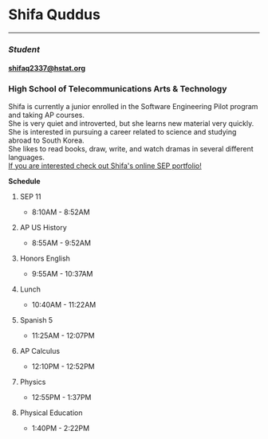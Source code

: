 # Shifa Quddus 
--------------------------------------------------------------------------------
### _Student_

#### shifaq2337@hstat.org

### High School of Telecommunications Arts & Technology 

Shifa is currently a junior enrolled in the Software Engineering Pilot program and taking AP courses.   
She is very quiet and introverted, but she learns new material very quickly.   
She is interested in pursuing a career related to science and studying abroad to South Korea.  
She likes to read books, draw, write, and watch dramas in several different languages.     
[If you are interested check out Shifa's online SEP portfolio!](https://sites.google.com/a/hstat.org/shifaq2337sep11/)

**Schedule**

1. SEP 11
    * 8:10AM - 8:52AM

2. AP US History 
    * 8:55AM - 9:52AM

3. Honors English
    * 9:55AM - 10:37AM

4. Lunch
    * 10:40AM - 11:22AM

5. Spanish 5
    * 11:25AM - 12:07PM

6. AP Calculus
    * 12:10PM - 12:52PM

7. Physics
    * 12:55PM - 1:37PM

8. Physical Education
    * 1:40PM - 2:22PM
